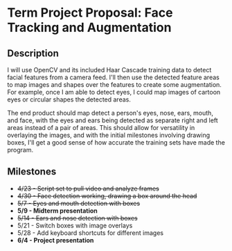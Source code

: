 Term Project Proposal: Face Tracking and Augmentation
=====================================================

Description
-----------

I will use OpenCV and its included Haar Cascade training data to detect facial
features from a camera feed. I'll then use the detected feature areas to map
images and shapes over the features to create some augmentation. For example,
once I am able to detect eyes, I could map images of cartoon eyes or circular
shapes the detected areas.

The end product should map detect a person's eyes, nose, ears, mouth, and face,
with the eyes and ears being detected as separate right and left areas instead
of a pair of areas. This should allow for versatility in overlaying the images,
and with the initial milestones involving drawing boxes, I'll get a good sense
of how accurate the training sets have made the program.

Milestones
----------

* ~~4/23 - Script set to pull video and analyze frames~~
* ~~4/30 - Face detection working, drawing a box around the head~~
* ~~5/7  - Eyes and mouth detection with boxes~~
* **5/9  - Midterm presentation**
* ~~5/14 - Ears and nose detection with boxes~~
* 5/21 - Switch boxes with image overlays
* 5/28 - Add keyboard shortcuts for different images
* **6/4  - Project presentation**

